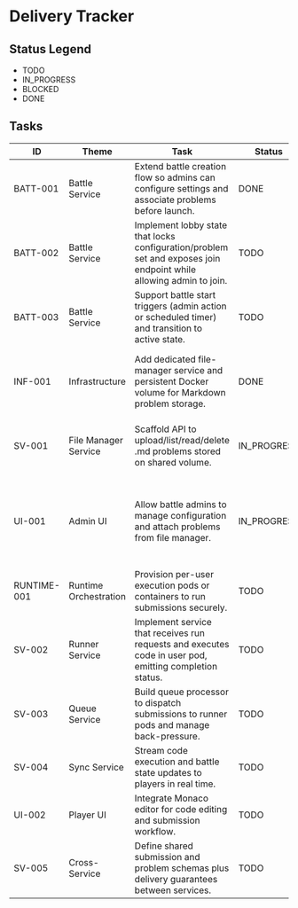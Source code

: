 # Delivery Tracker

## Status Legend

- TODO
- IN_PROGRESS
- BLOCKED
- DONE

## Tasks

| ID          | Theme                 | Task                                                                                                               | Status      | Notes                                                                                    |
| ----------- | --------------------- | ------------------------------------------------------------------------------------------------------------------ | ----------- | ---------------------------------------------------------------------------------------- |
| BATT-001    | Battle Service        | Extend battle creation flow so admins can configure settings and associate problems before launch.                 | DONE        | Depends on problem manager API.                                                          |
| BATT-002    | Battle Service        | Implement lobby state that locks configuration/problem set and exposes join endpoint while allowing admin to join. | TODO        | Requires state machine update and event triggers.                                        |
| BATT-003    | Battle Service        | Support battle start triggers (admin action or scheduled timer) and transition to active state.                    | TODO        | Requires integration with queue bootstrap.                                               |
| INF-001     | Infrastructure        | Add dedicated file-manager service and persistent Docker volume for Markdown problem storage.                      | DONE        | Update docker-compose and environment docs.                                              |
| SV-001      | File Manager Service  | Scaffold API to upload/list/read/delete .md problems stored on shared volume.                                      | IN_PROGRESS | Provide metadata (hash, slug) for battle service.                                        |                                   |
| UI-001      | Admin UI              | Allow battle admins to manage configuration and attach problems from file manager.                                 | IN_PROGRESS | Drafted admin configuration scaffolding; waiting on SV-001 for real API wiring. |
| RUNTIME-001 | Runtime Orchestration | Provision per-user execution pods or containers to run submissions securely.                                       | TODO        | Decide on container runtime strategy.                                                    |
| SV-002      | Runner Service        | Implement service that receives run requests and executes code in user pod, emitting completion status.            | TODO        | Needs messaging contract with queue and sync services.                                   |
| SV-003      | Queue Service         | Build queue processor to dispatch submissions to runner pods and manage back-pressure.                             | TODO        | Define queue storage (Redis, NATS, etc.).                                                |
| SV-004      | Sync Service          | Stream code execution and battle state updates to players in real time.                                            | TODO        | Likely WebSocket or SSE gateway.                                                         |
| UI-002      | Player UI             | Integrate Monaco editor for code editing and submission workflow.                                                  | TODO        | Replace current editor components.                                                       |
| SV-005      | Cross-Service         | Define shared submission and problem schemas plus delivery guarantees between services.                            | TODO        | Needed for queue, runner, sync alignment.                                                |
